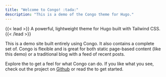 ```yaml
---
title: "Welcome to Congo! :tada:"
description: "This is a demo of the Congo theme for Hugo."
---
```


{{< lead >}}
A powerful, lightweight theme for Hugo built with Tailwind CSS.
{{< /lead >}}

This is a demo site built entirely using Congo. It also contains a complete set of. Congo is flexible and is great for both static page-based content (like this demo) or a traditional blog with a feed of recent posts.

<!-- {{< figure src="garrett-rocket-wide.png" >}} -->

Explore the to get a feel for what Congo can do. If you like what you see, check out the project on [Github](https://github.com/jpanther/congo) or read the  to get started.

